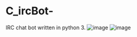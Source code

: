 # C_ircBot-
IRC chat bot written in python 3.
![image](https://i.imgur.com/FjzD5Sm.png)
![image](https://user-images.githubusercontent.com/25504458/124384022-29b4b280-dced-11eb-970e-00b7fc0daea2.png)

